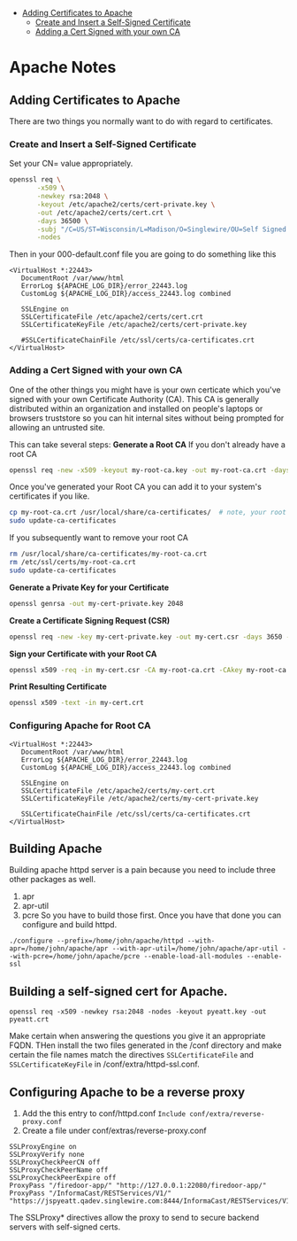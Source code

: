 - [Adding Certificates to Apache](#adding-certificates-to-apache)
  * [Create and Insert a Self-Signed Certificate](#create-and-insert-a-self-signed-certificate)
  * [Adding a Cert Signed with your own CA](#adding-a-cert-signed-with-your-own-cA)

# Apache Notes

## Adding Certificates to Apache
There are two things you normally want to do with regard to certificates.

### Create and Insert a Self-Signed Certificate

Set your CN= value appropriately.
```bash
openssl req \
       -x509 \
       -newkey rsa:2048 \
       -keyout /etc/apache2/certs/cert-private.key \
       -out /etc/apache2/certs/cert.crt \
       -days 36500 \
       -subj "/C=US/ST=Wisconsin/L=Madison/O=Singlewire/OU=Self Signed Cert/CN=jspyeatt.qadev.singlewire.com" \
       -nodes
```
Then in your 000-default.conf file you are going to do something like this
```
<VirtualHost *:22443>
   DocumentRoot /var/www/html
   ErrorLog ${APACHE_LOG_DIR}/error_22443.log
   CustomLog ${APACHE_LOG_DIR}/access_22443.log combined

   SSLEngine on
   SSLCertificateFile /etc/apache2/certs/cert.crt
   SSLCertificateKeyFile /etc/apache2/certs/cert-private.key
   
   #SSLCertificateChainFile /etc/ssl/certs/ca-certificates.crt
</VirtualHost>
```
### Adding a Cert Signed with your own CA
One of the other things you might have is your own certicate which you've signed with your own Certificate Authority (CA).
This CA is generally distributed within an organization and installed on people's laptops or browsers truststore so
you can hit internal sites without being prompted for allowing an untrusted site.

This can take several steps:
**Generate a Root CA**
If you don't already have a root CA
```bash
openssl req -new -x509 -keyout my-root-ca.key -out my-root-ca.crt -days 36500 -nodes -subj "/C=US/ST=Wisconsin/L=Madison/O=Singlewire/OU=Self Signed Cert With Root CA"
```
Once you've generated your Root CA you can add it to your system's certificates if you like.
```bash
cp my-root-ca.crt /usr/local/share/ca-certificates/  # note, your root CA must have a .crt extension
sudo update-ca-certificates
```
If you subsequently want to remove your root CA
```bash
rm /usr/local/share/ca-certificates/my-root-ca.crt
rm /etc/ssl/certs/my-root-ca.crt
sudo update-ca-certificates
```

**Generate a Private Key for your Certificate**
```bash
openssl genrsa -out my-cert-private.key 2048
```
**Create a Certificate Signing Request (CSR)**
```bash
openssl req -new -key my-cert-private.key -out my-cert.csr -days 3650 -subj "/C=US/ST=Wisconsin/L=Madison/O=Singlewire/OU=Self Signed Cert With Root CA/CN=jspyeatt.qadev.singlewire.com"
```
**Sign your Certificate with your Root CA**
```bash
openssl x509 -req -in my-cert.csr -CA my-root-ca.crt -CAkey my-root-ca.key -days 36500 -CAcreateserial -out my-cert.crt
```
**Print Resulting Certificate**
```bash
openssl x509 -text -in my-cert.crt
```
### Configuring Apache for Root CA
```
<VirtualHost *:22443>
   DocumentRoot /var/www/html
   ErrorLog ${APACHE_LOG_DIR}/error_22443.log
   CustomLog ${APACHE_LOG_DIR}/access_22443.log combined

   SSLEngine on
   SSLCertificateFile /etc/apache2/certs/my-cert.crt
   SSLCertificateKeyFile /etc/apache2/certs/my-cert-private.key
   
   SSLCertificateChainFile /etc/ssl/certs/ca-certificates.crt
</VirtualHost>
```

## Building Apache
Building apache httpd server is a pain because you need to include three other packages as well.
1. apr
1. apr-util
1. pcre
So you have to build those first. Once you have that done you can configure and build httpd.

```
./configure --prefix=/home/john/apache/httpd --with-apr=/home/john/apache/apr --with-apr-util=/home/john/apache/apr-util --with-pcre=/home/john/apache/pcre --enable-load-all-modules --enable-ssl
```

## Building a self-signed cert for Apache.
```
openssl req -x509 -newkey rsa:2048 -nodes -keyout pyeatt.key -out pyeatt.crt
```
Make certain when answering the questions you give it an appropriate FQDN. THen install the two files generated in the /conf
directory and make certain the file names match the directives `SSLCertificateFile` and `SSLCertificateKeyFile` in /conf/extra/httpd-ssl.conf.

## Configuring Apache to be a reverse proxy

1. Add the this entry to conf/httpd.conf `Include conf/extra/reverse-proxy.conf`
1. Create a file under conf/extras/reverse-proxy.conf
```
SSLProxyEngine on
SSLProxyVerify none
SSLProxyCheckPeerCN off
SSLProxyCheckPeerName off
SSLProxyCheckPeerExpire off
ProxyPass "/firedoor-app/" "http://127.0.0.1:22080/firedoor-app/"
ProxyPass "/InformaCast/RESTServices/V1/" "https://jspyeatt.qadev.singlewire.com:8444/InformaCast/RESTServices/V1/"
```
The SSLProxy* directives allow the proxy to send to secure backend servers with self-signed certs.
